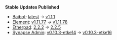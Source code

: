 **Stable Updates Published**

* [Baibot](https://github.com/etkecc/baibot): [latest](https://github.com/etkecc/baibot/releases/tag/latest) -> [v1.1.1](https://github.com/etkecc/baibot/releases/tag/v1.1.1)
* [Element](https://github.com/element-hq/element-web): [v1.11.77](https://github.com/element-hq/element-web/releases/tag/v1.11.77) -> [v1.11.78](https://github.com/element-hq/element-web/releases/tag/v1.11.78)
* [Etherpad](https://github.com/ether/etherpad-lite): [2.2.2](https://github.com/ether/etherpad-lite/releases/tag/2.2.2) -> [2.2.5](https://github.com/ether/etherpad-lite/releases/tag/2.2.5)
* [Synapse Admin](https://github.com/etkecc/synapse-admin): [v0.10.3-etke14](https://github.com/etkecc/synapse-admin/releases/tag/v0.10.3-etke14) -> [v0.10.3-etke16](https://github.com/etkecc/synapse-admin/releases/tag/v0.10.3-etke16)
